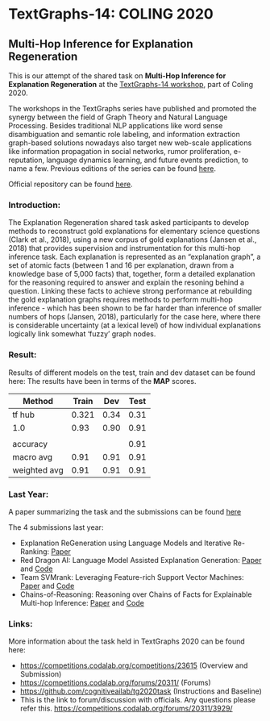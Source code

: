 # TextGraphs-14: COLING 2020

## Multi-Hop Inference for Explanation Regeneration
This is our attempt of the shared task on **Multi-Hop Inference for Explanation Regeneration** at the [TextGraphs-14 workshop](https://sites.google.com/view/textgraphs2020), part of Coling 2020.

The workshops in the TextGraphs series have published and promoted the synergy between the field of Graph Theory and Natural Language Processing. Besides traditional NLP applications like word sense disambiguation and semantic role labeling, and information extraction graph-based solutions nowadays also target new web-scale applications like information propagation in social networks, rumor proliferation, e-reputation, language dynamics learning, and future events prediction, to name a few.  Previous editions of the series can be found [here](http://textgraphs.org/).

Official repository can be found [here](https://github.com/cognitiveailab/tg2020task).

### Introduction:  
The Explanation Regeneration shared task asked participants to develop methods to reconstruct gold explanations for elementary science questions (Clark et al., 2018), using a new corpus of gold explanations (Jansen et al., 2018) that provides supervision and instrumentation for this multi-hop inference task. Each explanation is represented as an “explanation graph”, a set of atomic facts (between 1 and 16 per explanation, drawn from a knowledge base of 5,000 facts) that, together, form a detailed explanation for the reasoning required to answer and explain the resoning behind a question. Linking these facts to achieve strong performance at rebuilding the gold explanation graphs requires methods to perform multi-hop inference - which has been shown to be far harder than inference of smaller numbers of hops (Jansen, 2018), particularly for the case here, where there is considerable uncertainty (at a lexical level) of how individual explanations logically link somewhat ‘fuzzy’ graph nodes.

### Result:
Results of different models on the test, train and dev dataset can be found here:
The results have been in terms of the **MAP** scores.  

|  Method      | Train     | Dev    | Test     | 
|--------------|-----------|--------|----------|
|    tf hub    |     0.321 |   0.34 |     0.31 |
|          1.0 |      0.93 |   0.90 |     0.91 |  
|              |           |        |          |         
|     accuracy |           |        |     0.91 |   
|    macro avg |      0.91 |   0.91 |     0.91 | 
| weighted avg |      0.91 |   0.91 |     0.91 |  


### Last Year:  
  
A paper summarizing the task and the submissions can be found [here](https://www.aclweb.org/anthology/D19-5309.pdf)  
  
The 4 submissions last year:  
- Explanation ReGeneration using Language Models and Iterative Re-Ranking: [Paper](https://www.aclweb.org/anthology/D19-5310.pdf)  
- Red Dragon AI: Language Model Assisted Explanation Generation: [Paper](https://www.aclweb.org/anthology/D19-5311.pdf) and [Code](https://github.com/mdda/worldtree_corpus/tree/textgraphs)  
- Team SVMrank: Leveraging Feature-rich Support Vector Machines: [Paper](https://www.aclweb.org/anthology/D19-5312.pdf) and [Code](https://github.com/jenlindadsouza/tg2019task)   
- Chains-of-Reasoning: Reasoning over Chains of Facts for Explainable Multi-hop Inference: [Paper](https://www.aclweb.org/anthology/D19-5313.pdf) and [Code](https://github.com/ameyagodbole/multihop_inference_explanation_regeneration)   
  
### Links:  
More information about the task held in TextGraphs 2020 can be found here:  
  
- https://competitions.codalab.org/competitions/23615 (Overview and Submission)  
- https://competitions.codalab.org/forums/20311/ (Forums)  
- https://github.com/cognitiveailab/tg2020task (Instructions and Baseline)  
- This is the link to forum/discussion with officials. Any questions please refer this. https://competitions.codalab.org/forums/20311/3929/
